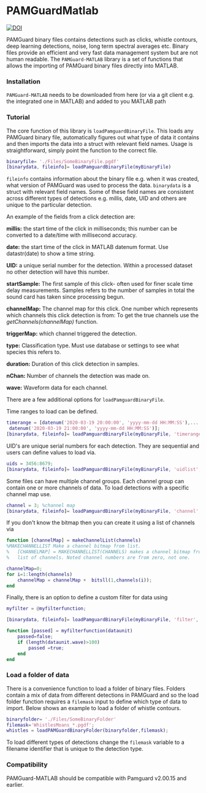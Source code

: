 # PAMGuardMatlab

[![DOI](https://zenodo.org/badge/DOI/10.5281/zenodo.16979862.svg)](https://doi.org/10.5281/zenodo.16979862)

PAMGuard binary files contains detections such as clicks, whistle contours, deep learning detections, noise, long term spectral averages etc. Binary files provide an efficient and very fast data management system but are not human readable. The `PAMGuard-MATLAB` library is a set of functions that allows the importing of PAMGuard binary files directly into MATLAB.

### Installation

`PAMGuard-MATLAB` needs to be downloaded from here (or via a git client e.g. the integrated one in MATLAB) and added to you MATLAB path

### Tutorial

The core function of this library is `loadPamguardBinaryFile`. This loads any PAMGuard binary file, automatically figures out what type of data it contains and then imports the data into a struct with relevant field names. Usage is straightforward, simply point the function to the correct file. 

```matlab
binaryfile= './Files/SomeBinaryFile.pgdf'
[binarydata, fileinfo]= loadPamguardBinaryFile(myBinaryFile)
```

`fileinfo` contains information about the binary file e.g. when it was created, what version of PAMGuard was used to process the data. `binarydata` is a struct with relevant field names. Some of these field names are consistent across different types of detections e.g. millis, date, UID and others are unique to the particular detection. 

An example of the fields from a click detection are:

**millis:** the start time of the click in milliseconds; this number can be
converted to a date/time with millisecond accuracy.

**date:** the start time of the click in MATLAB datenum format. Use datastr(date)
to show a time string.

**UID:**  a unique serial number for the
detection. Within a processed dataset no other detection will have this number.

**startSample:** The first sample of this click- often used for
finer scale time delay measurements. Samples refers to the number of samples in
total the sound card has taken since processing begun.

**channelMap:** The channel map for this click. One number which
represents which channels this click detection is from: To get the true
channels use the *getChannels(channelMap)* function.

**triggerMap:** which channel triggered the detection.

**type:** Classification type. Must use database or settings to see what species
this refers to.

**duration:** Duration of this click detection in samples.

**nChan:** Number of channels the
detection was made on.

**wave:** Waveform data for each channel.

There are a few additional options for `loadPamguardBinaryFile`.

Time ranges to load can be defined. 

```matlab
timerange = [datenum('2020-03-19 20:00:00', 'yyyy-mm-dd HH:MM:SS'),...
 datenum('2020-03-19 21:00:00', 'yyyy-mm-dd HH:MM:SS')];
[binarydata, fileinfo]= loadPamguardBinaryFile(myBinaryFile, 'timerange', timerange)
```

UID's are unique serial numbers for each detection. They are sequential and users can define values to load via. 

```matlab
uids = 3456:8679;
[binarydata, fileinfo]= loadPamguardBinaryFile(myBinaryFile, 'uidlist', uids)
```

Some files can have multiple channel groups. Each channel group can contain one or more channels of data. To load detections with a specific channel map use. 

```matlab
channel = 3; %channel map
[binarydata, fileinfo]= loadPamguardBinaryFile(myBinaryFile, 'channel', channel)
```

If you don't know the bitmap then you can create it using a list of channels via 

```matlab
function [channelMap] = makeChannelList(channels)
%MAKECHANNELLIST Make a channel bitmap from list. 
%   [CHANNELMAP] = MAKECHANNELLIST(CHANNELS) makes a channel bitmap from a
%   list of channels. Noted channel numbers are from zero, not one. 

channelMap=0;
for i=1:length(channels)
    channelMap = channelMap +  bitsll(1,channels(i));
end
```

Finally, there is an option to define a custom filter for data using

```matlab
myfilter = @myfilterfunction;

[binarydata, fileinfo]= loadPamguardBinaryFile(myBinaryFile, 'filter', myfilter);

function [passed] = myfilterfunction(dataunit)
    passed=false;
    if (length(dataunit.wave)>100)
        passed =true;
    end
end
```

### Load a folder of data

There is a convenience function to load a folder of binary files. Folders contain a mix of data from different detections in PAMGuard and so the load folder function requires a `filemask` input to define which type of data to import. Below shows an example to load a folder of whistle contours. 

```matlab
binaryfolder= './Files/SomeBinaryFolder'
filemask='WhistlesMoans_*.pgdf';
whistles = loadPAMGuardBinaryFolder(binaryfolder,filemask);
```

To load different types of detections change the `filemask` variable to a filename identifier that is unique to the detection type. 

### Compatibility

PAMGuard-MATLAB should be compatible with Pamguard v2.00.15 and earlier.
